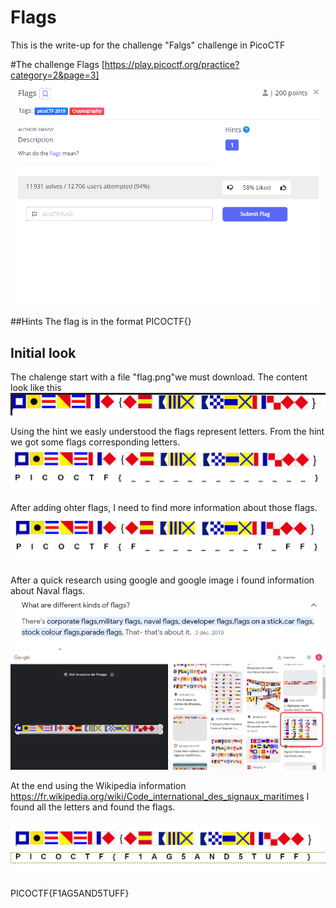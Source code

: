 # Flags
This is the write-up for the challenge "Falgs" challenge in PicoCTF

#The challenge
Flags [https://play.picoctf.org/practice?category=2&page=3]
![](img/img1.png)

##Hints
The flag is in the format PICOCTF{}

## Initial look
The chalenge start with a file "flag.png"we must download. The content look like this
![](img/img2.png)

Using the hint we easly understood the flags represent letters. From the hint we got some flags corresponding letters.
![](img/img3.png)

After adding ohter flags, I need to find more information about those flags.
![](img/img4.png)

After a quick research using google and google image i found information about Naval flags.
![](img/img5.png)
![](img/img6.png)

At the end using the Wikipedia information https://fr.wikipedia.org/wiki/Code_international_des_signaux_maritimes
I found all the letters and found the flags.

![](img/img7.png)

PICOCTF{F1AG5AND5TUFF}






